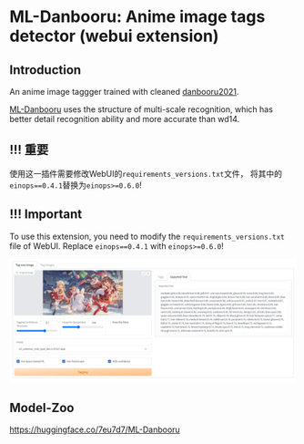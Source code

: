 # ML-Danbooru: Anime image tags detector (webui extension)

## Introduction
An anime image taggger trained with cleaned [danbooru2021](https://gwern.net/danbooru2021).

[ML-Danbooru](https://github.com/7eu7d7/ML-Danbooru) uses the structure of multi-scale recognition, which has better detail recognition ability and more accurate than wd14.

## !!! 重要
使用这一插件需要修改WebUI的```requirements_versions.txt```文件，
将其中的```einops==0.4.1```替换为```einops>=0.6.0```!

## !!! Important
To use this extension, you need to modify the ```requirements_versions.txt``` file of WebUI.
Replace ```einops==0.4.1``` with ```einops>=0.6.0```!


![](./imgs/mld.webp)

## Model-Zoo
https://huggingface.co/7eu7d7/ML-Danbooru